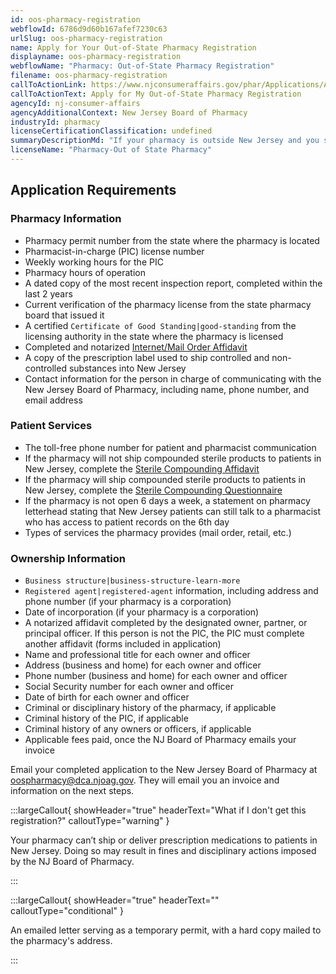 ```yaml
---
id: oos-pharmacy-registration
webflowId: 6786d9d60b167afef7230c63
urlSlug: oos-pharmacy-registration
name: Apply for Your Out-of-State Pharmacy Registration
displayname: oos-pharmacy-registration
webflowName: "Pharmacy: Out-of-State Pharmacy Registration"
filename: oos-pharmacy-registration
callToActionLink: https://www.njconsumeraffairs.gov/phar/Applications/Application-for-an-Out-of-State-Pharmacy-Registration.pdf
callToActionText: Apply for My Out-of-State Pharmacy Registration
agencyId: nj-consumer-affairs
agencyAdditionalContext: New Jersey Board of Pharmacy
industryId: pharmacy
licenseCertificationClassification: undefined
summaryDescriptionMd: "If your pharmacy is outside New Jersey and you send prescription drugs or devices to patients in New Jersey, you need to register as an out-of-state pharmacy."
licenseName: "Pharmacy-Out of State Pharmacy"
---
```


## Application Requirements

### Pharmacy Information

- Pharmacy permit number from the state where the pharmacy is located
- Pharmacist-in-charge (PIC) license number
- Weekly working hours for the PIC
- Pharmacy hours of operation
- A dated copy of the most recent inspection report, completed within the last 2 years
- Current verification of the pharmacy license from the state pharmacy board that issued it
- A certified `Certificate of Good Standing|good-standing` from the licensing authority in the state where the pharmacy is licensed
- Completed and notarized [Internet/Mail Order Affidavit](https://www.njconsumeraffairs.gov/phar/Applications/Internet-Mail-Order-Affidavit.pdf)
- A copy of the prescription label used to ship controlled and non-controlled substances into New Jersey
- Contact information for the person in charge of communicating with the New Jersey Board of Pharmacy, including name, phone number, and email address

### Patient Services

- The toll-free phone number for patient and pharmacist communication
- If the pharmacy will not ship compounded sterile products to patients in New Jersey, complete the [Sterile Compounding Affidavit](https://www.njconsumeraffairs.gov/phar/Applications/Sterile-Compounding-Affidavit.pdf)
- If the pharmacy will ship compounded sterile products to patients in New Jersey, complete the [Sterile Compounding Questionnaire](https://www.njconsumeraffairs.gov/phar/Applications/Sterile-Compounding-Questionnaire.pdf)
- If the pharmacy is not open 6 days a week, a statement on pharmacy letterhead stating that New Jersey patients can still talk to a pharmacist who has access to patient records on the 6th day
- Types of services the pharmacy provides (mail order, retail, etc.)

### Ownership Information

- `Business structure|business-structure-learn-more`
- `Registered agent|registered-agent` information, including address and phone number (if your pharmacy is a corporation)
- Date of incorporation (if your pharmacy is a corporation)
- A notarized affidavit completed by the designated owner, partner, or principal officer. If this person is not the PIC, the PIC must complete another affidavit (forms included in application)
- Name and professional title for each owner and officer
- Address (business and home) for each owner and officer
- Phone number (business and home) for each owner and officer
- Social Security number for each owner and officer
- Date of birth for each owner and officer
- Criminal or disciplinary history of the pharmacy, if applicable
- Criminal history of the PIC, if applicable
- Criminal history of any owners or officers, if applicable
- Applicable fees paid, once the NJ Board of Pharmacy emails your invoice

Email your completed application to the New Jersey Board of Pharmacy at [oospharmacy@dca.njoag.gov](mailto:oospharmacy@dca.njoag.gov). They will email you an invoice and information on the next steps.

:::largeCallout{ showHeader="true" headerText="What if I don't get this registration?" calloutType="warning" }

Your pharmacy can’t ship or deliver prescription medications to patients in New Jersey. Doing so may result in fines and disciplinary actions imposed by the NJ Board of Pharmacy.

:::

:::largeCallout{ showHeader="true" headerText="" calloutType="conditional" }

An emailed letter serving as a temporary permit, with a hard copy mailed to the pharmacy's address.

:::
